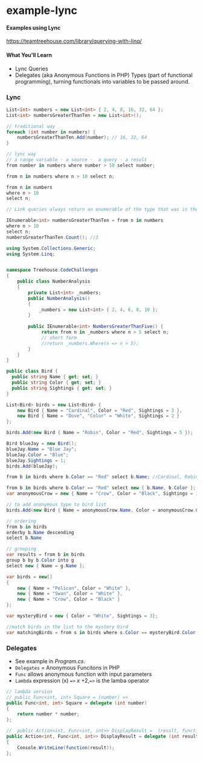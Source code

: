 # example-lync
#### Examples using Lync
https://teamtreehouse.com/library/querying-with-linq/

#### What You'll Learn ####
- Lync Queries
- Delegates (aka Anonymous Functions in PHP) Types (part of functional programming), turning functionals into variables to be passed around.

### Lync ###

```csharp
List<int> numbers = new List<int> { 2, 4, 8, 16, 32, 64 };
List<int> numbersGreaterThanTen = new List<int>();

// traditional way
foreach (int number in numbers) {
	numbersGreaterThanTen.Add(number); // 16, 32, 64
}

// lync way
// a range variable - a source -  a query - a result
from number in numbers where number > 10 select number;

from n in numbers where n > 10 select n;

from n in numbers
where n > 10
select n;

// Link queries always return an enumerable of the type that was in the original collection.  They are not evaluated until it is enumerated over. (Deffered execution)

IEnumerable<int> numbersGreaterThanTen = from n in numbers
where n > 10
select n;
numbersGreaterThanTen.Count(); //3
```

```csharp
using System.Collections.Generic;
using System.Linq;


namespace Treehouse.CodeChallenges
{
    public class NumberAnalysis
    {
        private List<int> _numbers;
        public NumberAnalysis()
        {
            _numbers = new List<int> { 2, 4, 6, 8, 10 };
        }
        
        public IEnumerable<int> NumbersGreaterThanFive() {
             return from n in _numbers where n > 5 select n;
             // short form
             //return _numbers.Where(n => n > 5);
        }
    }
}
```

```csharp
public class Bird {
  public string Name { get; set; }
  public string Color { get; set; }
  public string Sightings { get; set; }
}

List<Bird> birds = new List<Bird> {
	new Bird { Name = "Cardinal", Color = "Red", Sightings = 3 },
    new Bird { Name = "Dove", "Color" = "White", Sightings = 2 }
};

birds.Add(new Bird { Name = "Robin", Color = "Red", Sightings = 5 });

Bird blueJay = new Bird();
blueJay.Name = "Blue Jay";
blueJay.Color = "Blue";
blueJay.Sightings = 1;
birds.Add(blueJay);

from b in birds where b.Color == "Red" select b.Name; //Cardinal, Robin

from b in birds where b.Color == "Red" select new { b.Name, b.Color }; // Anonymous type same as below where creatig an anonymous type
var anonymousCrow = new { Name = "Crow", Color = "Black", Sightings = 11 };

// to add anonymous type to bird list
birds.Add(new Bird { Name = anonymousCrow.Name, Color = anonymousCrow.Color, Sightings = anonymousCrow.Sightings });

// ordering
from b in birds
orderby b.Name descending
select b.Name

// grouping
var results = from b in birds
group b by b.Color into g
select new { Name = g.Name };

```

```csharp
var birds = new[] 
{ 
    new { Name = "Pelican", Color = "White" }, 
    new { Name = "Swan", Color = "White" }, 
    new { Name = "Crow", Color = "Black" } 
};

var mysteryBird = new { Color = "White", Sightings = 3};

//match birds in the list to the mystery bird
var matchingBirds = from s in birds where s.Color == mysteryBird.Color select new { BirdName=s.Name };
```

### Delegates ###
- See example in *Program.cs*.
- `Delegates` = Anonymous Funcitons in PHP
- `Func` allows anonymous function with input parameters
- `Lambda` expression (x) `=>` x +2,`=>` is the lamba operator

```csharp
// lambda version
// public Func<int, int> Square = (number) => 
public Func<int, int> Square = delegate (int number)
{
    return number * number;
};

//  public Action<int, Func<int, int>> DisplayResult =  (result, function) =>
public Action<int, Func<int, int>> DisplayResult = delegate (int result, Func<int, int> function)
{
    Console.WriteLine(function(result));
};
```